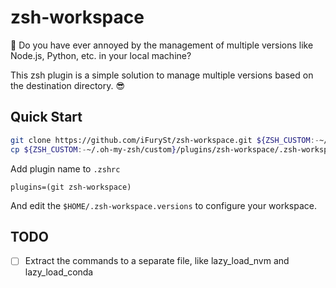 # zsh-workspace
🤯 Do you have ever annoyed by the management of multiple versions like Node.js, Python, etc. in your local machine? 

This zsh plugin is a simple solution to manage multiple versions based on the destination directory. 😎

## Quick Start
```bash
git clone https://github.com/iFurySt/zsh-workspace.git ${ZSH_CUSTOM:-~/.oh-my-zsh/custom}/plugins/zsh-workspace
cp ${ZSH_CUSTOM:-~/.oh-my-zsh/custom}/plugins/zsh-workspace/.zsh-workspace.versions $HOME/.zsh-workspace.versions
```

Add plugin name to `.zshrc`
```
plugins=(git zsh-workspace)
```

And edit the `$HOME/.zsh-workspace.versions` to configure your workspace.

## TODO
- [ ] Extract the commands to a separate file, like lazy_load_nvm and lazy_load_conda